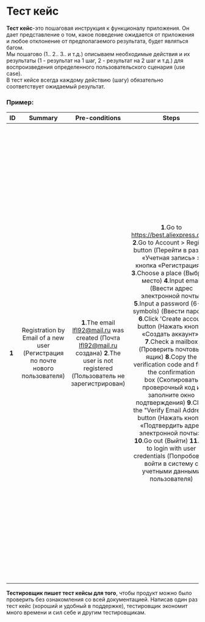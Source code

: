 # Тест кейс
**Тест кейс**-это пошаговая инструкция к функционалу приложения. Он дает представление о том, какое поведение ожидается от приложения и любое отклонение от предполагаемого результата, будет являться багом.     
Мы пошагово (1.. 2.. 3.. и т.д.) описываем необходимые действия и их результаты (1 - результат на 1 шаг, 2 - результат на 2 шаг и т.д.)  для воспроизведения определенного пользовательского сценария (use case).   
В тест кейсе всегда каждому действию (шагу) обязательно соответствует ожидаемый результат.    
### Пример:   

ID | Summary | Pre-conditions | Steps | Expected results
:--|:-------:|:--------------:|:-----:|-----------------:
**1** | Registration by Email of a new user (Регистрация по почте нового пользователя) | **1**.The email lfl92@mail.ru was created (Почта lfl92@mail.ru создана)    **2**.The user is not registered (Пользователь не зарегистрирован) | **1**.Go to https://best.aliexpress.com/   **2**.Go to Account > Register button (Перейти в раздел «Учетная запись» > кнопка «Регистрация».)   **3**.Choose a place (Выбрать место)    **4**.Input email (Ввести адрес электронной почты)  **5**.Input a password (6-20 symbols) (Ввести пароль)   **6**.Click 'Create accout' button (Нажать кнопку «Создать аккаунт»)    **7**.Check a mailbox (Проверить почтовый ящик)     **8**.Copy the verification code and fill in the confirmation box (Скопировать проверочный код и заполните окно подтверждения) **9**.Click the "Verify Email Address" button (Нажать кнопку «Подтвердить адрес электронной почты»)     **10**.Go out (Выйти)   **11**.Try to login with user credentials (Попробовать войти в систему с учетными данными пользователя) |   **1**.The Main page is open (Главная страница открыта)  **2**.The registration window is opened (Окно регистрации открыто)  **3**.The list opens. User selects a location (Открывается список. Пользователь выбирает место)     **4**.Email is displayed, no error message (Почта отображается, нет сообщения об ошибке)    5.The password is displayed, there is no error message. (Пароль отображается, сообщения об ошибке нет)  6.The verification window is dispalyed. The 'Verify Email' button is disabled (Отображается окно проверки. Кнопка «Подтвердить адрес электронной почты» отключена)  7.The verification code was received (Код подтверждения получен)    8.Confirm button is active (Кнопка подтвердить активна)     9.User registered (Пользователь зарегистрирован)    10.User logged out (Пользователь вышел из системы)  11.User logged in (Пользователь вошел в систему) |
  
**Тестировщик пишет тест кейсы для того**, чтобы продукт можно было проверить без ознакомления со всей документацией. Написав один раз тест кейс (хороший и удобный в поддержке), тестировщик экономит много времени и сил себе и другим тестировщикам.   
